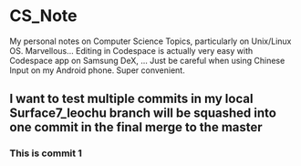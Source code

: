 # CS_Note
My personal notes on Computer Science Topics, particularly on Unix/Linux OS.
Marvellous...  Editing in Codespace is actually very easy with Codespace app on Samsung DeX, ...  Just be careful when using Chinese Input on my Android phone.  Super convenient.


## I want to test multiple commits in my local Surface7_leochu branch will be squashed into one commit in the final merge to the master
### This is commit 1
